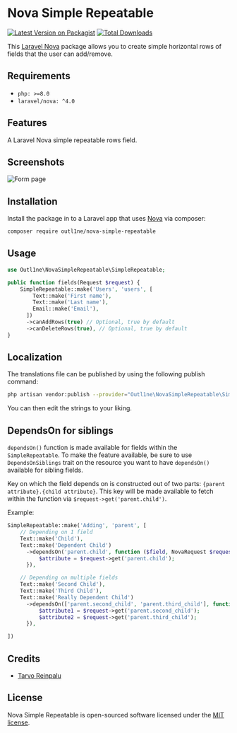 # Nova Simple Repeatable

[![Latest Version on Packagist](https://img.shields.io/packagist/v/outl1ne/nova-simple-repeatable.svg?style=flat-square)](https://packagist.org/packages/outl1ne/nova-simple-repeatable)
[![Total Downloads](https://img.shields.io/packagist/dt/outl1ne/nova-simple-repeatable.svg?style=flat-square)](https://packagist.org/packages/outl1ne/nova-simple-repeatable)

This [Laravel Nova](https://nova.laravel.com/) package allows you to create simple horizontal rows of fields that the user can add/remove.

## Requirements

- `php: >=8.0`
- `laravel/nova: ^4.0`

## Features

A Laravel Nova simple repeatable rows field.

## Screenshots

![Form page](./docs/form.png)

## Installation

Install the package in to a Laravel app that uses [Nova](https://nova.laravel.com) via composer:

```bash
composer require outl1ne/nova-simple-repeatable
```

## Usage

```php
use Outl1ne\NovaSimpleRepeatable\SimpleRepeatable;

public function fields(Request $request) {
    SimpleRepeatable::make('Users', 'users', [
        Text::make('First name'),
        Text::make('Last name'),
        Email::make('Email'),
      ])
      ->canAddRows(true) // Optional, true by default
      ->canDeleteRows(true), // Optional, true by default
}
```

## Localization

The translations file can be published by using the following publish command:

```bash
php artisan vendor:publish --provider="Outl1ne\NovaSimpleRepeatable\SimpleRepeatableServiceProvider" --tag="translations"
```

You can then edit the strings to your liking.

## DependsOn for siblings

``dependsOn()`` function is made available for fields within the `SimpleRepeatable`. To make the feature available, be sure
to use ``DependsOnSiblings`` trait on the resource you want to have `dependsOn()` available for sibling fields.

Key on which the field depends on is constructed out of two parts: ``{parent attribute}.{child attribute}``. This key
will be made available to fetch within the function via ``$request->get('parent.child')``.

Example:

```php
SimpleRepeatable::make('Adding', 'parent', [
    // Depending on 1 field
    Text::make('Child'),
    Text::make('Dependent Child')
      ->dependsOn('parent.child', function ($field, NovaRequest $request, FormData $formData) {
          $attribute = $request->get('parent.child');
      }),

    // Depending on multiple fields
    Text::make('Second Child'),
    Text::make('Third Child'),
    Text::make('Really Dependent Child')
      ->dependsOn(['parent.second_child', 'parent.third_child'], function ($field, NovaRequest $request, FormData $formData) {
          $attribute1 = $request->get('parent.second_child');
          $attribute2 = $request->get('parent.third_child');
      }),

])
```

## Credits

- [Tarvo Reinpalu](https://github.com/tarpsvo)

## License

Nova Simple Repeatable is open-sourced software licensed under the [MIT license](LICENSE.md).
